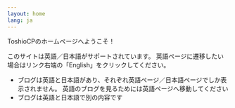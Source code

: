 ```yaml
---
layout: home
lang: ja
---
```

ToshioCPのホームページへようこそ！

このサイトは英語／日本語がサポートされています。
英語ページに遷移したい場合はリンク右端の「English」をクリックしてください。

- ブログは英語と日本語があり、それぞれ英語ページ／日本語ページでしか表示されません。
英語のブログを見るためには英語ページへ移動してください
- ブログは英語と日本語で別の内容です